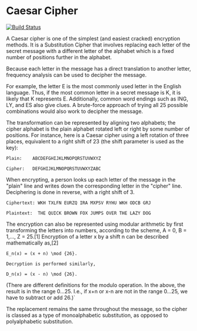 # Caesar Cipher

[![Build Status](https://travis-ci.org/thoven78/caesar-cipher.svg?branch=master)](https://travis-ci.org/thoven78/caesar-cipher)

A Caesar cipher is one of the simplest (and easiest cracked) encryption methods.
It is a Substitution Cipher that involves replacing each letter of the secret message with a different letter of the alphabet which is a fixed number of positions further in the alphabet.  

Because each letter in the message has a direct translation to another letter, frequency analysis can be used to decipher the message.

For example, the letter E is the most commonly used letter in the English language.
Thus, if the most common letter in a secret message is K, it is likely that K represents E. Additionally, common word endings such as ING, LY, and ES also give clues.  A brute-force approach of trying all 25 possible combinations would also work to decipher the message.


The transformation can be represented by aligning two alphabets; the cipher alphabet is the plain alphabet rotated left or right by some number of positions.
For instance, here is a Caesar cipher using a left rotation of three places, equivalent to a right shift of 23 (the shift parameter is used as the key):

``Plain:    ABCDEFGHIJKLMNOPQRSTUVWXYZ``

``Cipher:   DEFGHIJKLMNOPQRSTUVWXYZABC``

When encrypting, a person looks up each letter of the message in the "plain" line and writes down the corresponding letter in the "cipher" line. Deciphering is done in reverse, with a right shift of 3.

``Ciphertext: WKH TXLFN EURZQ IRA MXPSV RYHU WKH ODCB GRJ``

``Plaintext:  THE QUICK BROWN FOX JUMPS OVER THE LAZY DOG``

The encryption can also be represented using modular arithmetic by first transforming the letters into numbers, according to the scheme, A = 0, B = 1,..., Z = 25.[1] Encryption of a letter x by a shift n can be described mathematically as,[2]

``E_n(x) = (x + n) \mod {26}.``

``Decryption is performed similarly,``

``D_n(x) = (x - n) \mod {26}.``

(There are different definitions for the modulo operation.
In the above, the result is in the range 0...25. I.e., if x+n or x-n are not in the range 0...25, we have to subtract or add 26.)`

The replacement remains the same throughout the message, so the cipher is classed as a type of monoalphabetic substitution, as opposed to polyalphabetic substitution.
